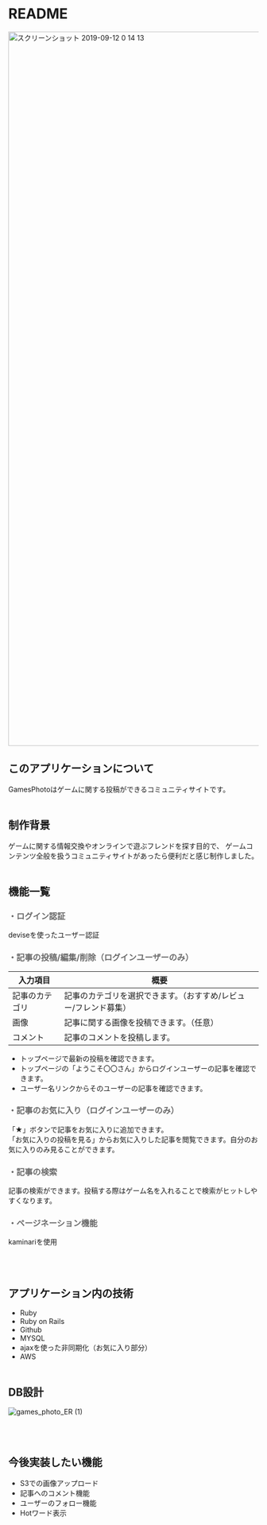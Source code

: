 # README

<img width="1438" alt="スクリーンショット 2019-09-12 0 14 13" src="https://user-images.githubusercontent.com/50174939/64710214-7e70b300-d4f2-11e9-87ae-72d93135d774.png">

## このアプリケーションについて
GamesPhotoはゲームに関する投稿ができるコミュニティサイトです。
<br><br>
## 制作背景
ゲームに関する情報交換やオンラインで遊ぶフレンドを探す目的で、
ゲームコンテンツ全般を扱うコミュニティサイトがあったら便利だと感じ制作しました。
<br><br>
## 機能一覧

### <font color="DimGray">・ログイン認証</font>
  deviseを使ったユーザー認証
### <font color="DimGray">・記事の投稿/編集/削除（ログインユーザーのみ）</font>

入力項目|概要
---|---
|記事のカテゴリ|記事のカテゴリを選択できます。（おすすめ/レビュー/フレンド募集）|
|画像|記事に関する画像を投稿できます。（任意）|
|コメント|記事のコメントを投稿します。|

* トップページで最新の投稿を確認できます。
* トップページの「ようこそ〇〇さん」からログインユーザーの記事を確認できます。
* ユーザー名リンクからそのユーザーの記事を確認できます。

### <font color="DimGray">・記事のお気に入り（ログインユーザーのみ）</font>
「★」ボタンで記事をお気に入りに追加できます。<br>「お気に入りの投稿を見る」からお気に入りした記事を閲覧できます。自分のお気に入りのみ見ることができます。

### <font color="DimGray">・記事の検索</font>
記事の検索ができます。投稿する際はゲーム名を入れることで検索がヒットしやすくなります。

### <font color="DimGray">・ページネーション機能</font>
kaminariを使用

<br><br>
## アプリケーション内の技術
* Ruby
* Ruby on Rails
* Github
* MYSQL
* ajaxを使った非同期化（お気に入り部分）
* AWS
<br><br>
## DB設計

![games_photo_ER (1)](https://user-images.githubusercontent.com/50174939/64489518-0eaebe00-d28f-11e9-8df9-91f237146dd8.png)

<br><br>
## 今後実装したい機能
* S3での画像アップロード
* 記事へのコメント機能
* ユーザーのフォロー機能
* Hotワード表示
